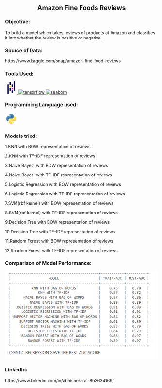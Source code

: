 <h2 align="center">Amazon Fine Foods Reviews</h3>

<h3 align="left">Objective:</h3> </h4>To build a model which takes reviews of products at Amazon and classifies it into whether the review is positive or negative. </h4>
<h3 align="left">Source of Data:</h3> </h4> https://www.kaggle.com/snap/amazon-fine-food-reviews</h4>
<p align="left">
</p>

<h3 align="left">Tools Used:</h3>
<p align="left"> <a href="https://pandas.pydata.org/" target="_blank" rel="noreferrer"> <img src="https://raw.githubusercontent.com/devicons/devicon/2ae2a900d2f041da66e950e4d48052658d850630/icons/pandas/pandas-original.svg" alt="pandas" width="40" height="40"/> </a><a href="https://www.tensorflow.org" target="_blank" rel="noreferrer"> <img src="https://www.vectorlogo.zone/logos/tensorflow/tensorflow-icon.svg" alt="tensorflow" width="40" height="40"/> </a> <a href="https://seaborn.pydata.org/" target="_blank" rel="noreferrer"> <img src="https://seaborn.pydata.org/_images/logo-mark-lightbg.svg" alt="seaborn" width="40" height="40"/> </a> </p>

</p>
<h3 align="left">Programming Language used:</h3>
<a href="https://www.python.org" target="_blank" rel="noreferrer"> <img src="https://raw.githubusercontent.com/devicons/devicon/master/icons/python/python-original.svg" alt="python" width="40" height="40"/> </a> </p>


<h3 align="left">Models tried:</h3>

1.KNN with BOW representation of reviews

2.KNN with TF-IDF representation of reviews

3.Naive Bayes' with BOW representation of reviews

4.Naive Bayes' with TF-IDF representation of reviews

5.Logistic Regression with BOW representation of reviews

6.Logistic Regression with TF-IDF representation of reviews

7.SVM(rbf kernel) with BOW representation of reviews

8.SVM(rbf kernel) with TF-IDF representation of reviews

9.Decision Tree with BOW representation of reviews

10.Decision Tree with TF-IDF representation of reviews

11.Random Forest with BOW representation of reviews

12.Random Forest with TF-IDF representation of reviews



<h3 align="left">Comparison of Model Performance:</h3>
<div align="leftr">
    <img src="/Screenshot 2022-01-28 204907.png" width="800px"</img> 
</div>



<h3 align="left">LinkedIn:</h3>
https://www.linkedin.com/in/abhishek-rai-8b3634169/











